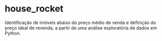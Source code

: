 # house_rocket
Identificação de imóveis abaixo do preço médio de venda e definição do preço ideal de revenda, a partir de uma análise exploratória de dados em Python.
